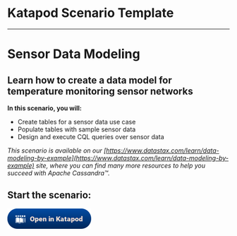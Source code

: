 # Katapod Scenario Template

<hr/>

# Sensor Data Modeling

## Learn how to create a data model for temperature monitoring sensor networks

**In this scenario, you will:**
* Create tables for a sensor data use case 
* Populate tables with sample sensor data
* Design and execute CQL queries over sensor data

_This scenario is available on our [https://www.datastax.com/learn/data-modeling-by-example](https://www.datastax.com/learn/data-modeling-by-example) site, where you can find many more resources to help you succeed with Apache Cassandra™._

## Start the scenario:

[![Open in KataPod](https://github.com/DataStax-Academy/katapod-shared-assets/blob/main/images/open-in-katapod.png)](https://gitpod.io/#https://github.com/DataStax-Academy/katapod-scenario-template-new/)

